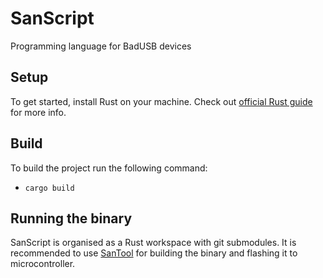 # SanScript
Programming language for BadUSB devices

## Setup
To get started, install Rust on your machine. Check out [official Rust guide](https://www.rust-lang.org/tools/install) for more info.<br>

## Build
To build the project run the following command:
- ```cargo build```

## Running the binary
SanScript is organised as a Rust workspace with git submodules. It is recommended to use [SanTool](https://github.com/StefanJo3107/SanTool) for building the binary and flashing it to microcontroller.

